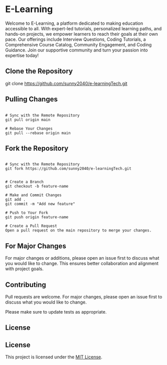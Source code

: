 # E-Learning

Welcome to E-Learning, a platform dedicated to making education accessible to all. With expert-led tutorials, personalized learning paths, and hands-on projects, we empower learners to reach their goals at their own pace. Our offerings include Interview Questions, Coding Tutorials, a Comprehensive Course Catalog, Community Engagement, and Coding Guidance. Join our supportive community and turn your passion into expertise today!

## Clone the Repository

git clone https://github.com/sunny2040/e-learningTech.git

## Pulling Changes

```e-learning

# Sync with the Remote Repository
git pull origin main

# Rebase Your Changes
git pull --rebase origin main

```
## Fork the Repository

```e-learning

# Sync with the Remote Repository
git fork https://github.com/sunny2040/e-learningTech.git


# Create a Branch
git checkout -b feature-name

# Make and Commit Changes
git add .
git commit -m "Add new feature"

# Push to Your Fork
git push origin feature-name

# Create a Pull Request
Open a pull request on the main repository to merge your changes.

```
## For Major Changes

For major changes or additions, please open an issue first to discuss what you would like to change. This ensures better collaboration and alignment with project goals.


## Contributing

Pull requests are welcome. For major changes, please open an issue first
to discuss what you would like to change.

Please make sure to update tests as appropriate.

## License

## License

This project is licensed under the [MIT License](./LICENSE).
